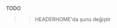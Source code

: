TODO
>>HEADERHOME'da şunu değiştir
          <Link to="/Login">
            <i className="fa-regular fa-user"></i>
            </Link>
